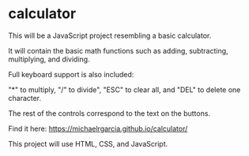 # calculator

This will be a JavaScript project resembling a basic calculator.

It will contain the basic math functions such as adding, subtracting, multiplying, and dividing.

Full keyboard support is also included: 

"*" to multiply,
"/" to divide",
"ESC" to clear all,
and "DEL" to delete one character.

The rest of the controls correspond to the text on the buttons.

Find it here: https://michaelrgarcia.github.io/calculator/

This project will use  HTML, CSS, and JavaScript.